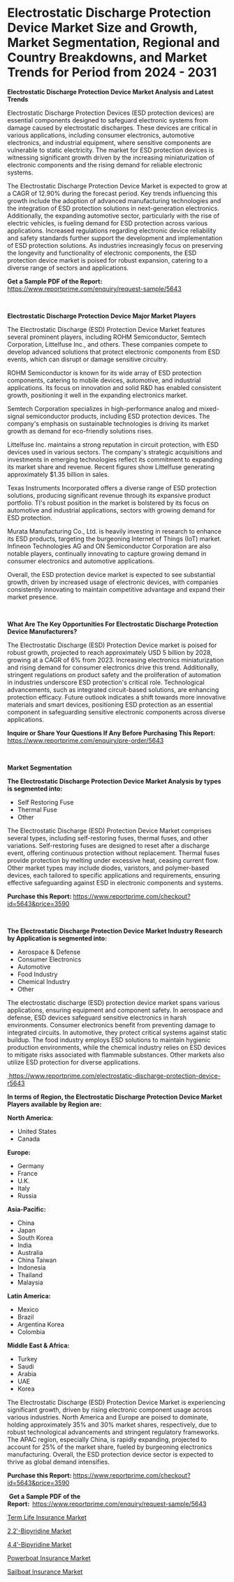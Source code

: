 <p><h1>Electrostatic Discharge Protection Device Market Size and Growth, Market Segmentation, Regional and Country Breakdowns, and Market Trends for Period from 2024 -  2031</h1></p><p><strong>Electrostatic Discharge Protection Device Market Analysis and Latest Trends</strong></p>
<p><p>Electrostatic Discharge Protection Devices (ESD protection devices) are essential components designed to safeguard electronic systems from damage caused by electrostatic discharges. These devices are critical in various applications, including consumer electronics, automotive electronics, and industrial equipment, where sensitive components are vulnerable to static electricity. The market for ESD protection devices is witnessing significant growth driven by the increasing miniaturization of electronic components and the rising demand for reliable electronic systems.</p><p>The Electrostatic Discharge Protection Device Market is expected to grow at a CAGR of 12.90% during the forecast period. Key trends influencing this growth include the adoption of advanced manufacturing technologies and the integration of ESD protection solutions in next-generation electronics. Additionally, the expanding automotive sector, particularly with the rise of electric vehicles, is fueling demand for ESD protection across various applications. Increased regulations regarding electronic device reliability and safety standards further support the development and implementation of ESD protection solutions. As industries increasingly focus on preserving the longevity and functionality of electronic components, the ESD protection device market is poised for robust expansion, catering to a diverse range of sectors and applications.</p></p>
<p><strong>Get a Sample PDF of the Report:&nbsp;</strong> <a href="https://www.reportprime.com/enquiry/request-sample/5643">https://www.reportprime.com/enquiry/request-sample/5643</a></p>
<p>&nbsp;</p>
<p><strong>Electrostatic Discharge Protection Device Major Market Players</strong></p>
<p><p>The Electrostatic Discharge (ESD) Protection Device Market features several prominent players, including ROHM Semiconductor, Semtech Corporation, Littelfuse Inc., and others. These companies compete to develop advanced solutions that protect electronic components from ESD events, which can disrupt or damage sensitive circuitry.</p><p>ROHM Semiconductor is known for its wide array of ESD protection components, catering to mobile devices, automotive, and industrial applications. Its focus on innovation and solid R&D has enabled consistent growth, positioning it well in the expanding electronics market.</p><p>Semtech Corporation specializes in high-performance analog and mixed-signal semiconductor products, including ESD protection devices. The company's emphasis on sustainable technologies is driving its market growth as demand for eco-friendly solutions rises.</p><p>Littelfuse Inc. maintains a strong reputation in circuit protection, with ESD devices used in various sectors. The company's strategic acquisitions and investments in emerging technologies reflect its commitment to expanding its market share and revenue. Recent figures show Littelfuse generating approximately $1.35 billion in sales.</p><p>Texas Instruments Incorporated offers a diverse range of ESD protection solutions, producing significant revenue through its expansive product portfolio. TI's robust position in the market is bolstered by its focus on automotive and industrial applications, sectors with growing demand for ESD protection.</p><p>Murata Manufacturing Co., Ltd. is heavily investing in research to enhance its ESD products, targeting the burgeoning Internet of Things (IoT) market. Infineon Technologies AG and ON Semiconductor Corporation are also notable players, continually innovating to capture growing demand in consumer electronics and automotive applications.</p><p>Overall, the ESD protection device market is expected to see substantial growth, driven by increased usage of electronic devices, with companies consistently innovating to maintain competitive advantage and expand their market presence.</p></p>
<p>&nbsp;</p>
<p><strong>What Are The Key Opportunities For Electrostatic Discharge Protection Device Manufacturers?</strong></p>
<p><p>The Electrostatic Discharge (ESD) Protection Device market is poised for robust growth, projected to reach approximately USD 5 billion by 2028, growing at a CAGR of 6% from 2023. Increasing electronics miniaturization and rising demand for consumer electronics drive this trend. Additionally, stringent regulations on product safety and the proliferation of automation in industries underscore ESD protection's critical role. Technological advancements, such as integrated circuit-based solutions, are enhancing protection efficacy. Future outlook indicates a shift towards more innovative materials and smart devices, positioning ESD protection as an essential component in safeguarding sensitive electronic components across diverse applications.</p></p>
<p><strong>Inquire or Share Your Questions If Any Before Purchasing This Report:</strong> <a href="https://www.reportprime.com/enquiry/pre-order/5643">https://www.reportprime.com/enquiry/pre-order/5643</a></p>
<p>&nbsp;</p>
<p><strong>Market Segmentation</strong></p>
<p><strong>The Electrostatic Discharge Protection Device Market Analysis by types is segmented into:</strong></p>
<p><ul><li>Self Restoring Fuse</li><li>Thermal Fuse</li><li>Other</li></ul></p>
<p><p>The Electrostatic Discharge (ESD) Protection Device Market comprises several types, including self-restoring fuses, thermal fuses, and other variations. Self-restoring fuses are designed to reset after a discharge event, offering continuous protection without replacement. Thermal fuses provide protection by melting under excessive heat, ceasing current flow. Other market types may include diodes, varistors, and polymer-based devices, each tailored to specific applications and requirements, ensuring effective safeguarding against ESD in electronic components and systems.</p></p>
<p><strong>Purchase this Report:&nbsp;</strong><a href="https://www.reportprime.com/checkout?id=5643&price=3590">https://www.reportprime.com/checkout?id=5643&price=3590</a></p>
<p>&nbsp;</p>
<p><strong>The Electrostatic Discharge Protection Device Market Industry Research by Application is segmented into:</strong></p>
<p><ul><li>Aerospace & Defense</li><li>Consumer Electronics</li><li>Automotive</li><li>Food Industry</li><li>Chemical Industry</li><li>Other</li></ul></p>
<p><p>The electrostatic discharge (ESD) protection device market spans various applications, ensuring equipment and component safety. In aerospace and defense, ESD devices safeguard sensitive electronics in harsh environments. Consumer electronics benefit from preventing damage to integrated circuits. In automotive, they protect critical systems against static buildup. The food industry employs ESD solutions to maintain hygienic production environments, while the chemical industry relies on ESD devices to mitigate risks associated with flammable substances. Other markets also utilize ESD protection for diverse applications.</p></p>
<p><a href="https://www.reportprime.com/electrostatic-discharge-protection-device-r5643">&nbsp;https://www.reportprime.com/electrostatic-discharge-protection-device-r5643</a></p>
<p><strong>In terms of Region, the Electrostatic Discharge Protection Device Market Players available by Region are:</strong></p>
<p>
    <p> <strong> North America: </strong>
        <ul>
            <li>United States</li>
            <li>Canada</li>
        </ul>
        </p> 
    <p> <strong> Europe: </strong>
        <ul>
            <li>Germany</li>
            <li>France</li>
            <li>U.K.</li>
            <li>Italy</li>
            <li>Russia</li>
        </ul>
        </p> 
    <p> <strong> Asia-Pacific: </strong>
        <ul>
            <li>China</li>
            <li>Japan</li>
            <li>South Korea</li>
            <li>India</li>
            <li>Australia</li>
            <li>China Taiwan</li>
            <li>Indonesia</li>
            <li>Thailand</li>
            <li>Malaysia</li>
        </ul>
        </p> 
    <p> <strong> Latin America: </strong>
        <ul>
            <li>Mexico</li>
            <li>Brazil</li>
            <li>Argentina Korea</li>
            <li>Colombia</li>
        </ul>
        </p> 
    <p> <strong> Middle East & Africa: </strong>
        <ul>
            <li>Turkey</li>
            <li>Saudi</li>
            <li>Arabia</li>
            <li>UAE</li>
            <li>Korea</li>
        </ul>
    </p>
    </p>
<p><p>The Electrostatic Discharge (ESD) Protection Device Market is experiencing significant growth, driven by rising electronic component usage across various industries. North America and Europe are poised to dominate, holding approximately 35% and 30% market shares, respectively, due to robust technological advancements and stringent regulatory frameworks. The APAC region, especially China, is rapidly expanding, projected to account for 25% of the market share, fueled by burgeoning electronics manufacturing. Overall, the ESD protection device sector is expected to thrive as global demand intensifies.</p></p>
<p><strong>Purchase this Report: </strong><a href="https://www.reportprime.com/checkout?id=5643&price=3590">https://www.reportprime.com/checkout?id=5643&price=3590</a></p>
<p>&nbsp;<strong>Get a Sample PDF of the Report:&nbsp;&nbsp;</strong><a href="https://www.reportprime.com/enquiry/request-sample/5643">https://www.reportprime.com/enquiry/request-sample/5643</a></p>
<p><strong></strong></p>
<p><p><a href="https://www.linkedin.com/pulse/term-life-insurance-market-size-growth-trends-statistics-forecasts-lu9rf?trackingId=y8QiwTFHRAiW7E5ke7X2VQ%3D%3D">Term Life Insurance Market</a></p><p><a href="https://issuu.com/reportprime-2/docs/22-bipyridine-market-size-2030.pptx_a5b9f846c8315b">2,2′-Bipyridine Market</a></p><p><a href="https://issuu.com/reportprime-2/docs/44-bipyridine-market-size-2030.pptx_5420a387e519ab">4,4′-Bipyridine Market</a></p><p><a href="https://www.linkedin.com/pulse/role-powerboat-insurance-market-applications-commercial-usepersonal-p83yf?trackingId=6Aj8MCVvSGGjLJwEw8sXWQ%3D%3D">Powerboat Insurance Market</a></p><p><a href="https://www.linkedin.com/pulse/what-growth-drivers-sailboat-insurance-market-comprehensive-yyfuf?trackingId=KuH2yx6wSvS3DWOobSvIFA%3D%3D">Sailboat Insurance Market</a></p></p>
